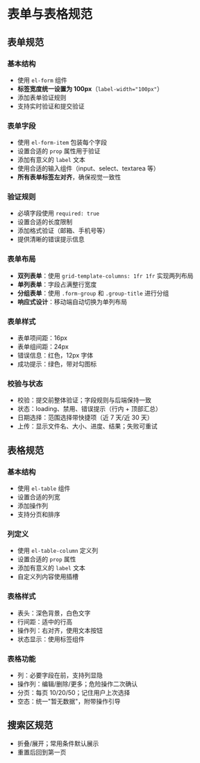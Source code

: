 # 表单与表格规范

## 表单规范

### 基本结构

- 使用 `el-form` 组件
- **标签宽度统一设置为 100px**（`label-width="100px"`）
- 添加表单验证规则
- 支持实时验证和提交验证

### 表单字段

- 使用 `el-form-item` 包装每个字段
- 设置合适的 `prop` 属性用于验证
- 添加有意义的 `label` 文本
- 使用合适的输入组件（input、select、textarea 等）
- **所有表单标签左对齐**，确保视觉一致性

### 验证规则

- 必填字段使用 `required: true`
- 设置合适的长度限制
- 添加格式验证（邮箱、手机号等）
- 提供清晰的错误提示信息

### 表单布局

- **双列表单**：使用 `grid-template-columns: 1fr 1fr` 实现两列布局
- **单列表单**：字段占满整行宽度
- **分组表单**：使用 `.form-group` 和 `.group-title` 进行分组
- **响应式设计**：移动端自动切换为单列布局

### 表单样式

- 表单项间距：16px
- 表单组间距：24px
- 错误信息：红色，12px 字体
- 成功提示：绿色，带对勾图标

### 校验与状态

- 校验：提交前整体验证；字段规则与后端保持一致
- 状态：loading、禁用、错误提示（行内 + 顶部汇总）
- 日期选择：范围选择带快捷项（近 7 天/近 30 天）
- 上传：显示文件名、大小、进度、结果；失败可重试

## 表格规范

### 基本结构

- 使用 `el-table` 组件
- 设置合适的列宽
- 添加操作列
- 支持分页和排序

### 列定义

- 使用 `el-table-column` 定义列
- 设置合适的 `prop` 属性
- 添加有意义的 `label` 文本
- 自定义列内容使用插槽

### 表格样式

- 表头：深色背景，白色文字
- 行间距：适中的行高
- 操作列：右对齐，使用文本按钮
- 状态显示：使用标签组件

### 表格功能

- 列：必要字段在前，支持列显隐
- 操作列：编辑/删除/更多；危险操作二次确认
- 分页：每页 10/20/50；记住用户上次选择
- 空态：统一"暂无数据"，附带操作引导

## 搜索区规范

- 折叠/展开；常用条件默认展示
- 重置后回到第一页
